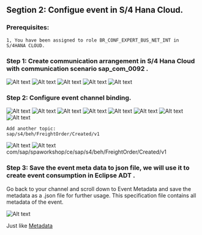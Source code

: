 

## Segtion 2: Configue event in S/4 Hana Cloud.

### Prerequisites:
    1, You have been assigned to role BR_CONF_EXPERT_BUS_NET_INT in S/4HANA CLOUD.

### Step 1: Create communication arrangement in S/4 Hana Cloud with communication scenario sap_com_0092 .

![Alt text](./img/image-12.png)
![Alt text](./img/image-14.png)
![Alt text](./img/image-13.png)
![Alt text](./img/image-15.png)
![Alt text](./img/image-16.png)

### Step 2: Configure event channel binding.

![Alt text](./img/image-17.png)
![Alt text](./img/image-18.png)
![Alt text](./img/image-19.png)
![Alt text](./img/image-20.png)
![Alt text](./img/image-22.png)
![Alt text](./img/image-23.png)
![Alt text](./img/image-24.png)
![Alt text](./img/image-25.png)

    Add another topic:
    sap/s4/beh/FreightOrder/Created/v1
![Alt text](./img/image-26.png)
![Alt text](./img/image-27.png)
com/sap/spaworkshop/ce/sap/s4/beh/FreightOrder/Created/v1

### Step 3: Save the event meta data to json file, we will use it to create event consumption in Eclipse ADT .

Go back to your channel and scroll down to Event Metadata and save the metadata as a .json file for further usage. This specification file contains all metadata of the event.

![Alt text](./img/image-28.png)

Just like [Metadata](./img/eventmeta.json)  


